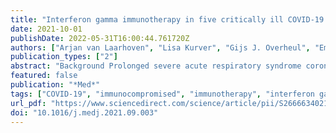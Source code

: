 ```yaml
---
title: "Interferon gamma immunotherapy in five critically ill COVID-19 patients with impaired cellular immunity: A case series"
date: 2021-10-01
publishDate: 2022-05-31T16:00:44.761720Z
authors: ["Arjan van Laarhoven", "Lisa Kurver", "Gijs J. Overheul", "Emma J. Kooistra", "Wilson F. Abdo", "Reinout van Crevel", "Raphaël Duivenvoorden", "Matthijs Kox", "Jaap ten Oever", "Jeroen Schouten", "Frank L. van de Veerdonk", "Hans van der Hoeven", "Janette Rahamat-Langendoen", "Ronald P. van Rij", "Peter Pickkers", "Mihai G. Netea"]
publication_types: ["2"]
abstract: "Background Prolonged severe acute respiratory syndrome coronavirus 2 (SARS-CoV-2) shedding has been described in immunocompromised coronavirus disease 2019 (COVID-19) patients, resulting in protracted disease and poor outcome. Specific therapy to improve viral clearance and outcome for this group of patients is currently unavailable. Methods Five critically ill COVID-19 patients with severe defects in cellular immune responses, high SARS-CoV-2 viral RNA loads, and no respiratory improvement were treated with interferon gamma, 100 μg subcutaneously, thrice weekly. Bronchial secretion was collected every 48 h for routine diagnostic SARS-CoV-2 RT-PCR and viral culture. Findings Interferon gamma administration was followed by a rapid decline in SARS-CoV-2 load and a positive-to-negative viral culture conversion. Four patients recovered, and no signs of hyperinflammation were observed. Conclusions Interferon gamma may be considered as adjuvant immunotherapy in a subset of immunocompromised COVID-19 patients. Funding A.v.L. and R.v.C. are supported by National Institutes of Health (R01AI145781). G.J.O. and R.P.v.R. are supported by a VICI grant (016.VICI.170.090) from the Dutch Research Council (NWO). W.F.A. is supported by a clinical fellowship grant (9071561) of Netherlands Organization for Health Research and Development. M.G.N. is supported by an ERC advanced grant (833247) and a Spinoza grant of the Netherlands Organization for Scientific Research."
featured: false
publication: "*Med*"
tags: ["COVID-19", "immunocompromised", "immunotherapy", "interferon gamma", "SARS-CoV-2"]
url_pdf: "https://www.sciencedirect.com/science/article/pii/S2666634021003184"
doi: "10.1016/j.medj.2021.09.003"
---
```


